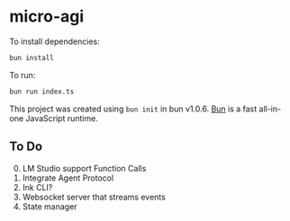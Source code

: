 # micro-agi

To install dependencies:

```bash
bun install
```

To run:

```bash
bun run index.ts
```

This project was created using `bun init` in bun v1.0.6. [Bun](https://bun.sh) is a fast all-in-one JavaScript runtime.

## To Do

0. LM Studio support Function Calls
1. Integrate Agent Protocol
2. Ink CLI?
3. Websocket server that streams events
4. State manager